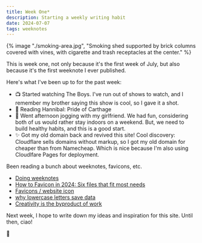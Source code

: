 ```yaml
---
title: Week One*
description: Starting a weekly writing habit
date: 2024-07-07
tags: weeknotes
---
```


{% image "./smoking-area.jpg", "Smoking shed supported by brick columns covered with vines, with cigarette and trash receptacles at the center." %}

This is week one, not only because it's the first week of July, but also because it's the first weeknote I ever published.

Here's what I've been up to for the past week:

- 📺 Started watching The Boys. I've run out of shows to watch, and I remember my brother saying this show is cool, so I gave it a shot.
- 📖 Reading Hannibal: Pride of Carthage <!-- Might be nice to have a progress bar of my reading progress -->
- 🏃 Went afternoon jogging with my girlfriend. We had fun, considering both of us would rather stay indoors on a weekend. But, we need to build healthy habits, and this is a good start.
- ✨ Got my old domain back and revived this site! Cool discovery: Cloudflare sells domains without markup, so I got my old domain for cheaper than from Namecheap. Which is nice because I'm also using Cloudlfare Pages for deployment.

Been reading a bunch about weeknotes, favicons, etc.

- [Doing weeknotes](https://doingweeknotes.com/)
- [How to Favicon in 2024: Six files that fit most needs](https://evilmartians.com/chronicles/how-to-favicon-in-2021-six-files-that-fit-most-needs)
- [Favicons / website icon](https://www.sanity.io/docs/favicons)
- [why lowercase letters save data](https://endtimes.dev/why-lowercase-letters-save-data/)
- [Creativity is the byproduct of work](https://robinrendle.com/notes/creativity-is-the-byproduct-of-work/)

Next week, I hope to write down my ideas and inspiration for this site. Until then, ciao!

🚬
